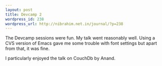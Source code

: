 ```yaml
--- 
layout: post
title: Devcamp 2
wordpress_id: 238
wordpress_url: http://nibrahim.net.in/journal/?p=238
---
```

The Devcamp sessions were fun. My talk went reasonably well. Using a CVS version of Emacs gave me some trouble with font settings but apart from that, it was fine.

I particularly enjoyed the talk on CouchDb by Anand. 
